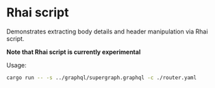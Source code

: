 # Rhai script

Demonstrates extracting body details and header manipulation via Rhai script.

**Note that Rhai script is currently experimental** 


Usage:
```bash
cargo run -- -s ../graphql/supergraph.graphql -c ./router.yaml
```
